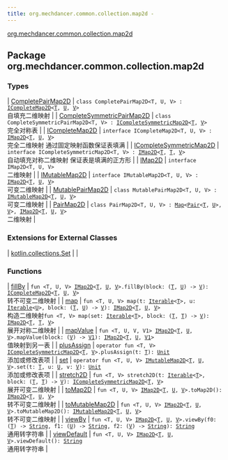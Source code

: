 ```yaml
---
title: org.mechdancer.common.collection.map2d - 
---
```


[org.mechdancer.common.collection.map2d](./index.html)

## Package org.mechdancer.common.collection.map2d

### Types

| [CompletePairMap2D](-complete-pair-map2-d/index.html) | `class CompletePairMap2D<T, U, V> : `[`ICompleteMap2D`](-i-complete-map2-d/index.html)`<`[`T`](-complete-pair-map2-d/index.html#T)`, `[`U`](-complete-pair-map2-d/index.html#U)`, `[`V`](-complete-pair-map2-d/index.html#V)`>`<br>自填充二维映射 |
| [CompleteSymmetricPairMap2D](-complete-symmetric-pair-map2-d/index.html) | `class CompleteSymmetricPairMap2D<T, V> : `[`ICompleteSymmetricMap2D`](-i-complete-symmetric-map2-d/index.html)`<`[`T`](-complete-symmetric-pair-map2-d/index.html#T)`, `[`V`](-complete-symmetric-pair-map2-d/index.html#V)`>`<br>完全对称表 |
| [ICompleteMap2D](-i-complete-map2-d/index.html) | `interface ICompleteMap2D<T, U, V> : `[`IMap2D`](-i-map2-d/index.html)`<`[`T`](-i-complete-map2-d/index.html#T)`, `[`U`](-i-complete-map2-d/index.html#U)`, `[`V`](-i-complete-map2-d/index.html#V)`>`<br>完全二维映射 通过固定映射函数保证表填满 |
| [ICompleteSymmetricMap2D](-i-complete-symmetric-map2-d/index.html) | `interface ICompleteSymmetricMap2D<T, V> : `[`IMap2D`](-i-map2-d/index.html)`<`[`T`](-i-complete-symmetric-map2-d/index.html#T)`, `[`T`](-i-complete-symmetric-map2-d/index.html#T)`, `[`V`](-i-complete-symmetric-map2-d/index.html#V)`>`<br>自动填充对称二维映射 保证表是填满的正方形 |
| [IMap2D](-i-map2-d/index.html) | `interface IMap2D<T, U, V>`<br>二维映射 |
| [IMutableMap2D](-i-mutable-map2-d/index.html) | `interface IMutableMap2D<T, U, V> : `[`IMap2D`](-i-map2-d/index.html)`<`[`T`](-i-mutable-map2-d/index.html#T)`, `[`U`](-i-mutable-map2-d/index.html#U)`, `[`V`](-i-mutable-map2-d/index.html#V)`>`<br>可变二维映射 |
| [MutablePairMap2D](-mutable-pair-map2-d/index.html) | `class MutablePairMap2D<T, U, V> : `[`IMutableMap2D`](-i-mutable-map2-d/index.html)`<`[`T`](-mutable-pair-map2-d/index.html#T)`, `[`U`](-mutable-pair-map2-d/index.html#U)`, `[`V`](-mutable-pair-map2-d/index.html#V)`>`<br>可变二维映射 |
| [PairMap2D](-pair-map2-d/index.html) | `class PairMap2D<T, U, V> : `[`Map`](https://kotlinlang.org/api/latest/jvm/stdlib/kotlin.collections/-map/index.html)`<`[`Pair`](https://kotlinlang.org/api/latest/jvm/stdlib/kotlin/-pair/index.html)`<`[`T`](-pair-map2-d/index.html#T)`, `[`U`](-pair-map2-d/index.html#U)`>, `[`V`](-pair-map2-d/index.html#V)`>, `[`IMap2D`](-i-map2-d/index.html)`<`[`T`](-pair-map2-d/index.html#T)`, `[`U`](-pair-map2-d/index.html#U)`, `[`V`](-pair-map2-d/index.html#V)`>`<br>二维映射 |

### Extensions for External Classes

| [kotlin.collections.Set](kotlin.collections.-set/index.html) |  |

### Functions

| [fillBy](fill-by.html) | `fun <T, U, V> `[`IMap2D`](-i-map2-d/index.html)`<`[`T`](fill-by.html#T)`, `[`U`](fill-by.html#U)`, `[`V`](fill-by.html#V)`>.fillBy(block: (`[`T`](fill-by.html#T)`, `[`U`](fill-by.html#U)`) -> `[`V`](fill-by.html#V)`): `[`ICompleteMap2D`](-i-complete-map2-d/index.html)`<`[`T`](fill-by.html#T)`, `[`U`](fill-by.html#U)`, `[`V`](fill-by.html#V)`>`<br>转不可变二维映射 |
| [map](map.html) | `fun <T, U, V> map(t: `[`Iterable`](https://kotlinlang.org/api/latest/jvm/stdlib/kotlin.collections/-iterable/index.html)`<`[`T`](map.html#T)`>, u: `[`Iterable`](https://kotlinlang.org/api/latest/jvm/stdlib/kotlin.collections/-iterable/index.html)`<`[`U`](map.html#U)`>, block: (`[`T`](map.html#T)`, `[`U`](map.html#U)`) -> `[`V`](map.html#V)`): `[`IMap2D`](-i-map2-d/index.html)`<`[`T`](map.html#T)`, `[`U`](map.html#U)`, `[`V`](map.html#V)`>`<br>构造二维映射`fun <T, V> map(set: `[`Iterable`](https://kotlinlang.org/api/latest/jvm/stdlib/kotlin.collections/-iterable/index.html)`<`[`T`](map.html#T)`>, block: (`[`T`](map.html#T)`, `[`T`](map.html#T)`) -> `[`V`](map.html#V)`): `[`IMap2D`](-i-map2-d/index.html)`<`[`T`](map.html#T)`, `[`T`](map.html#T)`, `[`V`](map.html#V)`>`<br>展开对称二维映射 |
| [mapValue](map-value.html) | `fun <T, U, V, V1> `[`IMap2D`](-i-map2-d/index.html)`<`[`T`](map-value.html#T)`, `[`U`](map-value.html#U)`, `[`V`](map-value.html#V)`>.mapValue(block: (`[`V`](map-value.html#V)`) -> `[`V1`](map-value.html#V1)`): `[`IMap2D`](-i-map2-d/index.html)`<`[`T`](map-value.html#T)`, `[`U`](map-value.html#U)`, `[`V1`](map-value.html#V1)`>`<br>值映射到另一表 |
| [plusAssign](plus-assign.html) | `operator fun <T, V> `[`ICompleteSymmetricMap2D`](-i-complete-symmetric-map2-d/index.html)`<`[`T`](plus-assign.html#T)`, `[`V`](plus-assign.html#V)`>.plusAssign(t: `[`T`](plus-assign.html#T)`): `[`Unit`](https://kotlinlang.org/api/latest/jvm/stdlib/kotlin/-unit/index.html)<br>添加或修改表项 |
| [set](set.html) | `operator fun <T, U, V> `[`IMutableMap2D`](-i-mutable-map2-d/index.html)`<`[`T`](set.html#T)`, `[`U`](set.html#U)`, `[`V`](set.html#V)`>.set(t: `[`T`](set.html#T)`, u: `[`U`](set.html#U)`, v: `[`V`](set.html#V)`): `[`Unit`](https://kotlinlang.org/api/latest/jvm/stdlib/kotlin/-unit/index.html)<br>添加或修改表项 |
| [stretch2D](stretch2-d.html) | `fun <T, V> stretch2D(t: `[`Iterable`](https://kotlinlang.org/api/latest/jvm/stdlib/kotlin.collections/-iterable/index.html)`<`[`T`](stretch2-d.html#T)`>, block: (`[`T`](stretch2-d.html#T)`, `[`T`](stretch2-d.html#T)`) -> `[`V`](stretch2-d.html#V)`): `[`ICompleteSymmetricMap2D`](-i-complete-symmetric-map2-d/index.html)`<`[`T`](stretch2-d.html#T)`, `[`V`](stretch2-d.html#V)`>`<br>展开可变二维映射 |
| [toMap2D](to-map2-d.html) | `fun <T, U, V> `[`IMap2D`](-i-map2-d/index.html)`<`[`T`](to-map2-d.html#T)`, `[`U`](to-map2-d.html#U)`, `[`V`](to-map2-d.html#V)`>.toMap2D(): `[`IMap2D`](-i-map2-d/index.html)`<`[`T`](to-map2-d.html#T)`, `[`U`](to-map2-d.html#U)`, `[`V`](to-map2-d.html#V)`>`<br>转不可变二维映射 |
| [toMutableMap2D](to-mutable-map2-d.html) | `fun <T, U, V> `[`IMap2D`](-i-map2-d/index.html)`<`[`T`](to-mutable-map2-d.html#T)`, `[`U`](to-mutable-map2-d.html#U)`, `[`V`](to-mutable-map2-d.html#V)`>.toMutableMap2D(): `[`IMutableMap2D`](-i-mutable-map2-d/index.html)`<`[`T`](to-mutable-map2-d.html#T)`, `[`U`](to-mutable-map2-d.html#U)`, `[`V`](to-mutable-map2-d.html#V)`>`<br>转不可变二维映射 |
| [viewBy](view-by.html) | `fun <T, U, V> `[`IMap2D`](-i-map2-d/index.html)`<`[`T`](view-by.html#T)`, `[`U`](view-by.html#U)`, `[`V`](view-by.html#V)`>.viewBy(f0: (`[`T`](view-by.html#T)`) -> `[`String`](https://kotlinlang.org/api/latest/jvm/stdlib/kotlin/-string/index.html)`, f1: (`[`U`](view-by.html#U)`) -> `[`String`](https://kotlinlang.org/api/latest/jvm/stdlib/kotlin/-string/index.html)`, f2: (`[`V`](view-by.html#V)`) -> `[`String`](https://kotlinlang.org/api/latest/jvm/stdlib/kotlin/-string/index.html)`): `[`String`](https://kotlinlang.org/api/latest/jvm/stdlib/kotlin/-string/index.html)<br>通用转字符串 |
| [viewDefault](view-default.html) | `fun <T, U, V> `[`IMap2D`](-i-map2-d/index.html)`<`[`T`](view-default.html#T)`, `[`U`](view-default.html#U)`, `[`V`](view-default.html#V)`>.viewDefault(): `[`String`](https://kotlinlang.org/api/latest/jvm/stdlib/kotlin/-string/index.html)<br>通用转字符串 |

